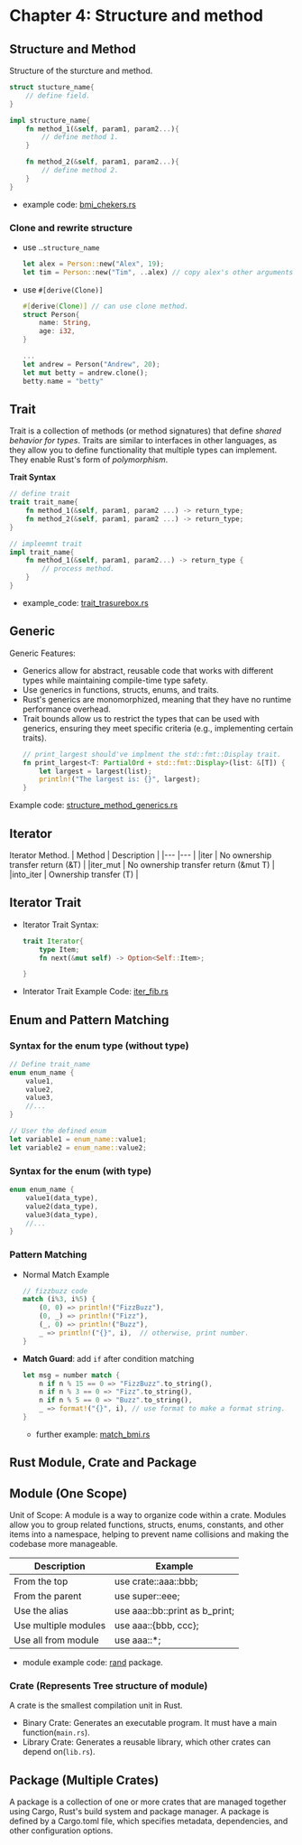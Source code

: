 # Chapter 4: Structure and method

## Structure and Method
Structure of the sturcture and method.
```rust
struct stucture_name{
    // define field.
}

impl structure_name{
    fn method_1(&self, param1, param2...){
        // define method 1.
    }

    fn method_2(&self, param1, param2...){
        // define method 2.
    }
}
```
- example code: [bmi_chekers.rs](./bmi_checkers.rs)

### Clone and rewrite structure
- use ..`structure_name`
    ``` rust
    let alex = Person::new("Alex", 19);
    let tim = Person::new("Tim", ..alex) // copy alex's other arguments to Tim.
    ```
- use `#[derive(Clone)]`
    ```rust
    #[derive(Clone)] // can use clone method.
    struct Person{
        name: String,
        age: i32,
    }

    ...
    let andrew = Person("Andrew", 20);
    let mut betty = andrew.clone();
    betty.name = "betty"
    ```
## Trait
Trait is a collection of methods (or method signatures) that define _shared behavior for types_. Traits are similar to interfaces in other languages, as they allow you to define functionality that multiple types can implement. They enable Rust's form of _polymorphism_.

__Trait Syntax__
```rust
// define trait
trait trait_name{
    fn method_1(&self, param1, param2 ...) -> return_type;
    fn method_2(&self, param1, param2 ...) -> return_type;
}

// impleemnt trait
impl trait_name{
    fn method_1(&self, param1, param2...) -> return_type {
        // process method.
    }
}
```
- example_code: [trait_trasurebox.rs](./trait_trasurebox.rs)

## Generic
Generic Features:
- Generics allow for abstract, reusable code that works with different types while maintaining compile-time type safety.
- Use generics in functions, structs, enums, and traits.
- Rust's generics are monomorphized, meaning that they have no runtime performance overhead.
- Trait bounds allow us to restrict the types that can be used with generics, ensuring they meet specific criteria (e.g., implementing certain traits).
    ```rust
    // print_largest should've implment the std::fmt::Display trait.
    fn print_largest<T: PartialOrd + std::fmt::Display>(list: &[T]) {
        let largest = largest(list);
        println!("The largest is: {}", largest);
    }
    ```

Example code: [structure_method_generics.rs](./structure_method_generics.rs)


## Iterator
Iterator Method.
| Method        | Description                           |
|---            |---                                    |
|iter           | No ownership transfer return (&T)     |
|iter_mut       | No ownership transfer return (&mut T) |
|into_iter      | Ownership transfer (T)                |

## Iterator Trait
- Iterator Trait Syntax:
    ```rust
    trait Iterator{
        type Item;
        fn next(&mut self) -> Option<Self::Item>;

    }
    ```
- Interator Trait Example Code: [iter_fib.rs](./iter_fib.rs)

## Enum and Pattern Matching
### Syntax for the enum type (without type)
```rust
// Define trait_name
enum enum_name {
    value1, 
    value2, 
    value3,
    //...
}

// User the defined enum
let variable1 = enum_name::value1;
let variable2 = enum_name::value2;
```

### Syntax for the enum (with type)
```rust
enum enum_name {
    value1(data_type),
    value2(data_type),
    value3(data_type),
    //...
}
```

### Pattern Matching
- Normal Match Example
    ```rust
    // fizzbuzz code
    match (i%3, i%5) {
        (0, 0) => println!("FizzBuzz"),
        (0, _) => println!("Fizz"),
        (_, 0) => println!("Buzz"),
        _ => println!("{}", i),  // otherwise, print number.
    }
    ```
- __Match Guard__: add `if` after condition matching
    ```rust
    let msg = number match {
        n if n % 15 == 0 => "FizzBuzz".to_string(),
        n if n % 3 == 0 => "Fizz".to_string(),
        n if n % 5 == 0 => "Buzz".to_string(),
        _ => format!("{}", i), // use format to make a format string.
    }
    ```
    - further example: [match_bmi.rs](./match_bmi.rs)

## Rust Module, Crate and Package

## Module (One Scope)
Unit of Scope: A module is a way to organize code within a crate. Modules allow you to group related functions, structs, enums, constants, and other items into a namespace, helping to prevent name collisions and making the codebase more manageable.

|   Description         | Example                       |
|   ---                 |   ---                         |
| From the top          | use crate::aaa::bbb;          |
| From the parent       | use super::eee;               |
| Use the alias         | use aaa::bb::print as b_print;|
| Use multiple modules  | use aaa::{bbb, ccc};          |
| Use all from module   | use aaa::*;

- module example code: [rand](./rand/src/main.rs) package.

### Crate (Represents Tree structure of module)
A crate is the smallest compilation unit in Rust.
- Binary Crate: Generates an executable program. It must have a main function(`main.rs`).
- Library Crate: Generates a reusable library, which other crates can depend on(`lib.rs`).


## Package (Multiple Crates)
A package is a collection of one or more crates that are managed together using Cargo, Rust's build system and package manager. A package is defined by a Cargo.toml file, which specifies metadata, dependencies, and other configuration options.